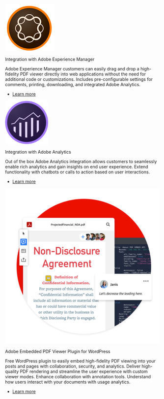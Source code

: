 
<Carousel slots="image,heading, text, buttons" repeat="3"  theme="lightest" enableNavigation imageStyle="height:250px;width:250px;margin:auto !important;" className="vertical-padding" />

![EMPTY_ALT](../../images/adobe_exerience_manager_logo@2x.png)

Integration with Adobe Experience Manager

Adobe Experience Manager customers can easily drag and drop a high-fidelity PDF viewer directly into web applications without the need for additional code or customizations. Includes pre-configurable settings for comments, printing, downloading, and integrated Adobe Analytics.

* [Learn more](https://experienceleague.adobe.com/docs/experience-manager-core-components/using/components/pdf-viewer.html?lang=en)


![EMPTY_ALT](../../images/adobe-analytics@2x.png)

Integration with Adobe Analytics

Out of the box Adobe Analytics integration allows customers to seamlessly enable rich analytics and gain insights on end user experience. Extend functionality with chatbots or calls to action based on user interactions.

* [Learn more](https://medium.com/adobetech/pdf-analytics-get-insights-on-embedded-pdfs-on-your-website-44e6a314fb1f)


![EMPTY_ALT](../../images/WordPressPluginBanner_@2x.png)

Adobe Embedded PDF Viewer Plugin for WordPress

Free WordPress plugin to easily embed high-fidelity PDF viewing into your posts and pages with collaboration, security, and analytics. Deliver high-quality PDF rendering and streamline the user experience with custom viewer modes. Enhance collaboration with annotation tools. Understand how users interact with your documents with usage analytics.

* [Learn more](https://medium.com/adobetech/pdf-analytics-get-insights-on-embedded-pdfs-on-your-website-44e6a314fb1f)